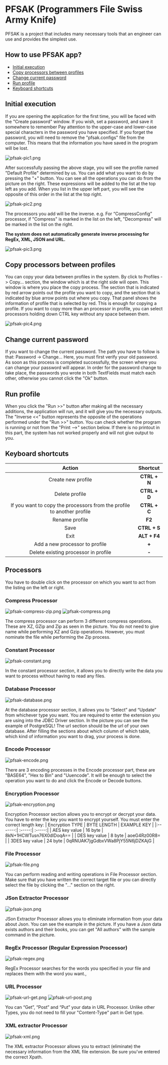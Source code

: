 # PFSAK (Programmers File Swiss Army Knife)
PFSAK is a project that includes many necessary tools that an engineer can use and provides the simplest use.

## How to use PFSAK app?
  - [Initial execution](#Initial-execution)
  - [Copy processors between profiles](#Copy-processors-between-profiles)
  - [Change current password](#Change-current-password)
  - [Run profile](#Run-profile)
  - [Keyboard shortcuts](#Keyboard-shortcuts)


## Initial execution
If you are opening the application for the first time, you will be faced with the "Create password" window. If you wish, set a password, and save it somewhere to remember Pay attention to the upper-case and lower-case special characters in the password you have specified. If you forget the password, you will need to remove the "pfsak.configs" file from the computer. This means that the information you have saved in the program will be lost.

![pfsak-pic1.png](assets/pfsak-pic1.png)

After successfully passing the above stage, you will see the profile named "Default Profile" determined by us. You can add what you want to do by pressing the "+" button. You can see all the operations you can do from the picture on the right. These expressions will be added to the list at the top left as you add. When you list in the upper left part, you will see the opposite of this order in the list at the top right.  

![pfsak-pic2.png](assets/pfsak-pic2.png)

The processors you add will be the inverse. e.g. For “CompressConfig” processor, if "Compress" is marked in the list on the left, "Decompress" will be marked in the list on the right.

**The system does not automatically generate inverse processing for RegEx, XML, JSON and URL.**

![pfsak-pic3.png](assets/pfsak-pic3.png)

## Copy processors between profiles
You can copy your data between profiles in the system. By click to Profiles -> Copy… section, the window which is at the right side will open. This window is where you place the copy process. The section that is indicated by red arrow points out the profile you want to copy, and the section that is indicated by blue arrow points out where you copy. That panel shows the information of profile that is selected by red. This is enough for copying a profile. If you want to copy more than an processor in profile, you can select processors holding down CTRL key without any space between them.

![pfsak-pic4.png](assets/pfsak-pic4.png)

## Change current password
If you want to change the current password. The path you have to follow is that: Password -> Change… Here, you must first verify your old password. As soon as this process is completed successfully, the screen where you can change your password will appear. In order for the password change to take place, the passwords you wrote in both TextFields must match each other, otherwise you cannot click the "Ok" button.

## Run profile
When you click the "Run >>" button after making all the necessary additions, the application will run, and it will give you the necessary outputs. The "Inverse <<" button represents the opposite of the operations performed under the "Run >>" button. You can check whether the program is running or not from the "Print -->" section below. If there is no printout in this part, the system has not worked properly and will not give output to you.

## Keyboard shortcuts
|  Action   |  Shortcut  |
|:-------:| :-----:|
| Create new profile  | **CTRL + N**      |
| Delete profile   | **CTRL + D**    |
| If you want to copy the processors from the profile to another profile     | **CTRL + C**   |
| Rename profile    | **F2**  |
| Save    | **CTRL + S**  |
| Exit    | **ALT + F4**  |
| Add a new processor to profile    | **+**  |
| Delete existing processor in profile    | **-**  |

## Processors
You have to double click on the processor on which you want to act from the listing on the left or right.

### Compress Processor
![pfsak-compress-zip.png](assets/pfsak-compress-zip.png)
![pfsak-compress.png](assets/pfsak-compress.png)

The compress processor can perform 3 different compress operations. These are XZ, GZip and Zip as seen in the picture. You do not need to give name while performing XZ and Gzip operations. However, you must nominate the file while performing the Zip process.

### Constant Processor
![pfsak-constant.png](assets/pfsak-constant.png)

In the constant processor section, it allows you to directly write the data you want to process without having to read any files.

### Database Processor
![pfsak-database.png](assets/pfsak-database.png)

At the database processor section, it allows you to “Select” and “Update” from whichever type you want. You are required to enter the extension you are using into the JDBC Driver section. In the picture you can see the example of PostgreSQL! The url section should be the url of your own database. After filling the sections about which column of which table, which kind of information you want to drag, your process is done. 

### Encode Processor
![pfsak-encode.png](assets/pfsak-encode.png)

There are 3 encoding processes in the Encode processor part, these are "BASE64", "Hex to Bin" and "Uuencode". It will be enough to select the operation you want to do and click the Encode or Decode buttons.

### Encryption Processor
![pfsak-encryption.png](assets/pfsak-encryption.png)

Encryption Processor section allows you to encrypt or decrypt your data. You have to enter the key you want to encrypt yourself.
You must enter the correct length key:
|  Encryption TYPE   | BYTE LENGTH | EXAMPLE KEY  |
|:-------:| :-----:| :-----:|
| AES key value |  16 byte |  8kN+1HCWTusn76X0dIDoqA== | 
| DES key value | 8 byte | aoeG4Rz00R8= | 
| 3DES key value | 24 byte | 0qRNUAK7jgGdbxVWa8PjY55N6jDZKAjG | 

### File Processor
![pfsak-file.png](assets/pfsak-file.png)

You can perform reading and writing operations in File Processor section. Make sure that you have written the correct target file or you can directly select the file by clicking the "…" section on the right.

### JSon Extractor Processor 
![pfsak-json.png](assets/pfsak-json.png)

JSon Extractor Processor allows you to eliminate information from your data about Json. You can see the example in the picture. If you have a Json data exists  authors and their books, you can get "All authors" with the sample command in the picture.

### RegEx Processor (Regular Expression Processor)
![pfsak-regex.png](assets/pfsak-regex.png)

RegEx Processor searches for the words you specified in your file and replaces them with the word you want.,

### URL Processor
![pfsak-url-get.png](assets/pfsak-url-get.png)
![pfsak-url-post.png](assets/pfsak-url-post.png)

You can “Get”, “Post” and “Put” your data in URL Processor. Unlike other Types, you do not need to fill your "Content-Type" part in Get type.

### XML extractor Processor
![pfsak-xml.png](assets/pfsak-xml.png)

The XML extractor Processor allows you to extract (eliminate) the necessary information from the XML file extension. Be sure you've entered the correct Xpath.
